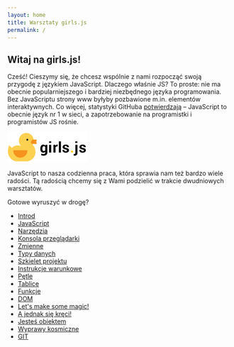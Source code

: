 ```yaml
---
layout: home
title: Warsztaty girls.js
permalink: /
---
```


## Witaj na girls.js!

Cześć! Cieszymy się, że chcesz wspólnie z nami rozpocząć swoją przygodę z językiem JavaScript. Dlaczego właśnie JS? To proste: nie ma obecnie popularniejszego i bardziej niezbędnego języka programowania. Bez JavaScriptu strony www byłyby pozbawione m.in. elementów interaktywnych. Co więcej, statystyki GitHuba [potwierdzają](http://githut.info/) – JavaScript to obecnie język nr 1 w sieci, a zapotrzebowanie na programistki i programistów JS rośnie.


![](/assets/kaczucha3.png)



JavaScript to nasza codzienna praca, która sprawia nam też bardzo wiele radości. Tą radością chcemy się z Wami podzielić w trakcie dwudniowych warsztatów. 

Gotowe wyruszyć w drogę?

* [Introd](README.md)
* [JavaScript](01-javascript.md)
* [Narzędzia](02-narzedzia.md)
* [Konsola przeglądarki](03-konsola-przegladarki.md)
* [Zmienne](04-zmienne.md)
* [Typy danych](zmienne-i-ich-typy.md)
* [Szkielet projektu](szkielet-projektu.md)
* [Instrukcje warunkowe](instrukcje-warunkowe.md)
* [Pętle](petle.md)
* [Tablice](tablice.md)
* [Funkcje](funkcje.md)
* [DOM](dom.md)
* [Let's make some magic!](lets-make-some-magic.md)
* [A jednak się kręci!](a-jednak-sie-kreci.md)
* [Jesteś obiektem](jestes-obiektem.md)
* [Wyprawy kosmiczne](wyprawy-kosmiczne.md)
* [GIT](git.md)
